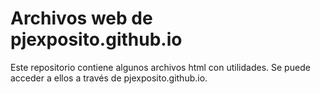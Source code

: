 # Archivos web de pjexposito.github.io

Este repositorio contiene algunos archivos html con utilidades. Se puede acceder a ellos a través de pjexposito.github.io.
